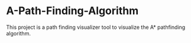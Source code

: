 # A-Path-Finding-Algorithm
This project is a path finding visualizer tool to visualize the A* pathfinding algorithm.

